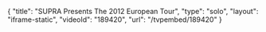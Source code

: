 {
    "title": "SUPRA Presents The 2012 European Tour",
    "type": "solo",
    "layout": "iframe-static",
    "videoId": "189420",
    "url": "\/tvpembed\/189420"
}